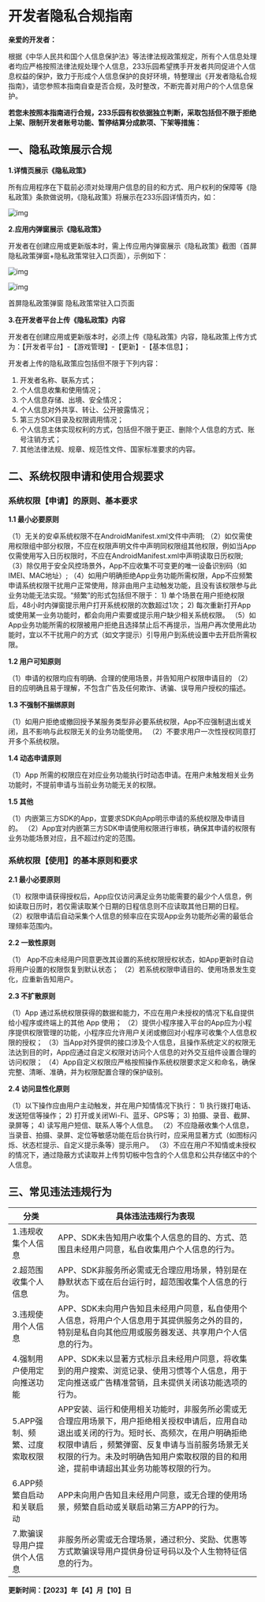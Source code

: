 # 开发者隐私合规指南

**亲爱的开发者：**

根据《中华人民共和国个人信息保护法》等法律法规政策规定，所有个人信息处理者均应严格按照法律法规处理个人信息，233乐园希望携手开发者共同促进个人信息权益的保护，致力于形成个人信息保护的良好环境，特整理出《开发者隐私合规指南》，请您参照本指南自查是否合规，及时整改，不断完善对用户的个人信息保护。

**若您未按照本指南进行合规，233乐园有权依据独立判断，采取包括但不限于拒绝上架、限制开发者账号功能、暂停结算分成款项、下架等措施：**

## 一、隐私政策展示合规

**1.详情页展示《隐私政策》**

所有应用程序在下载前必须对处理用户信息的目的和方式、用户权利的保障等《隐私政策》条款做说明，《隐私政策》将展示在233乐园详情页内，如：

![img](https://arkimg.ark.online/(null)-20240520180438557.png)

**2.应用内弹窗展示《隐私政策》**

开发者在创建应用或更新版本时，需上传应用内弹窗展示《隐私政策》截图（首屏隐私政策弹窗+隐私政策常驻入口页面），示例如下：

![img](https://arkimg.ark.online/(null)-20240520180439827.png)

![img](https://arkimg.ark.online/(null)-20240520180436201.png)

首屏隐私政策弹窗                                                     隐私政策常驻入口页面

**3.在开发者平台上传《隐私政策》内容**

开发者在创建应用或更新版本时，必须上传《隐私政策》内容，隐私政策上传方式为：【开发者平台】-【游戏管理】-【更新】-【基本信息】；

开发者上传的隐私政策应包括但不限于下列内容：

1. 开发者名称、联系方式；
2. 个人信息收集和使用情况；
3. 个人信息存储、出境、安全情况；
4. 个人信息对外共享、转让、公开披露情况；
5. 第三方SDK目录及权限调用情况；
6. 个人信息主体实现权利的方式，包括但不限于更正、删除个人信息的方式、账号注销方式；
7. 其他法律法规、规章、规范性文件、国家标准要求的内容。

## 二、系统权限申请和使用合规要求

### 系统权限【申请】的原则、基本要求

**1.1 最小必要原则**

（1）无关的安卓系统权限不在AndroidManifest.xml文件中声明; 
（2）如仅需使用权限组中部分权限，不应在权限声明文件中声明同权限组其他权限，例如当App仅需使用写入日历权限时，不应在AndroidManifest.xml中声明读取日历权限; 
（3）除仅用于安全风控场景外，App不应收集不可变更的唯一设备识别码（如IMEI、MAC地址）; 
（4）如用户明确拒绝App业务功能所需权限，App不应频繁申请系统权限干扰用户正常使用，除非由用户主动触发功能，且没有该权限参与此业务功能无法实现。“频繁”的形式包括但不限于：
    1) 单个场景在用户拒绝权限后，48小时内弹窗提示用户打开系统权限的次数超过1次；
    2) 每次重新打开App或使用某一业务功能时，都会向用户索要或提示用户缺少相关系统权限。 
（5）如App业务功能所需的权限被用户拒绝且选择禁止后不再提示，当用户再次使用此功能时，宜以不干扰用户的方式（如文字提示）引导用户到系统设置中去开启所需权限。 

**1.2 用户可知原则**

（1）申请的权限均应有明确、合理的使用场景，并告知用户权限申请目的 
（2） 目的应明确且易于理解，不包含广告及任何欺诈、诱骗、误导用户授权的描述。

**1.3 不强制不捆绑原则** 

（1）如用户拒绝或撤回授予某服务类型非必要系统权限，App不应强制退出或关闭，且不影响与此权限无关的业务功能使用。
（2）不要求用户一次性授权同意打开多个系统权限。

**1.4 动态申请原则** 

（1）App 所需的权限应在对应业务功能执行时动态申请。在用户未触发相关业务功能时，不提前申请与当前业务功能无关的权限。 

**1.5 其他** 

（1）内嵌第三方SDK的App，宜要求SDK向App明示申请的系统权限及申请目的。 
（2）App宜对内嵌第三方SDK申请使用权限进行审核，确保其申请的权限有业务功能场景对应，且不超过约定的范围。 

### 系统权限【使用】的基本原则和要求

**2.1 最小必要原则** 

（1）权限申请获得授权后，App应仅访问满足业务功能需要的最少个人信息，例如读取日历时，若仅需读取某个日期的日程信息则不应读取其他日期的日程。 
（2）权限申请后自动采集个人信息的频率应在实现App业务功能所必需的最低合理频率范围内。

**2.2 一致性原则** 

（1） App不应未经用户同意更改其设置的系统权限授权状态，如App更新时自动将用户设置的权限恢复到默认状态； 
（2）若系统权限申请目的、使用场景发生变化，应重新告知用户。

**2.3 不扩散原则** 

（1）App 通过系统权限获得的数据和能力，不应在用户未授权的情况下私自提供给小程序或终端上的其他 App 使用； 
（2）提供小程序接入平台的App应为小程序提供权限管理的功能，小程序应允许用户关闭或撤回对小程序可收集个人信息权限的授权； 
（3）当App对外提供的接口涉及个人信息，且操作系统定义的权限无法达到目的时，App应通过自定义权限对访问个人信息的对外交互组件设置合理的访问权限； 
（4）App自定义权限应严格按照操作系统权限要求定义和命名，确保完整、清晰、准确，并为权限配置合理的保护级别。

**2.4 访问显性化原则** 

（1）以下操作应由用户主动触发，并在用户知情情况下执行：
    1) 执行拨打电话、发送短信等操作；
    2) 打开或关闭Wi-Fi、蓝牙、GPS等；
    3) 拍摄、录音、截屏、录屏等；
    4) 读写用户短信、联系人等个人信息。 
（2）不应隐蔽收集个人信息，当录音、拍摄、录屏、定位等敏感功能在后台执行时，应采用显著方式（如图标闪烁、状态栏提示、自定义提示条等）提示用户。 
（3）不应在用户不知情或未授权的情况下，通过隐蔽方式读取并上传剪切板中包含的个人信息和公共存储区中的个人信息。

## 三、常见违法违规行为

| 分类                          | 具体违法违规行为表现                                         |
| ----------------------------- | ------------------------------------------------------------ |
| 1.违规收集个人信息            | APP、SDK未告知用户收集个人信息的目的、方式、范围且未经用户同意，私自收集用户个人信息的行为。 |
| 2.超范围收集个人信息          | APP、SDK非服务所必需或无合理应用场景，特别是在静默状态下或在后台运行时，超范围收集个人信息的行为。 |
| 3.违规使用个人信息            | APP、SDK未向用户告知且未经用户同意，私自使用个人信息，将用户个人信息用于其提供服务之外的目的，特别是私自向其他应用或服务器发送、共享用户个人信息的行为。 |
| 4.强制用户使用定向推送功能    | APP、SDK未以显著方式标示且未经用户同意，将收集到的用户搜索、浏览记录、使用习惯等个人信息，用于定向推送或广告精准营销，且未提供关闭该功能选项的行为。 |
| 5.APP强制、频繁、过度索取权限 | APP安装、运行和使用相关功能时，非服务所必需或无合理应用场景下，用户拒绝相关授权申请后，应用自动退出或关闭的行为。短时长、高频次，在用户明确拒绝权限申请后 ，频繁弹窗、反复申请与当前服务场景无关权限的行为。未及时明确告知用户索取权限的目的和用途，提前申请超出其业务功能等权限的行为。 |
| 6.APP频繁自启动和关联启动     | APP未向用户告知且未经用户同意，或无合理的使用场景，频繁自启动或关联启动第三方APP的行为。 |
| 7.欺骗误导用户提供个人信息    | 非服务所必需或无合理场景，通过积分、奖励、优惠等方式欺骗误导用户提供身份证号码以及个人生物特征信息的行为。 |

 

**更新时间：【2023】年【4】月【10】日**